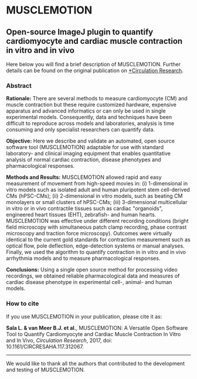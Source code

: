 # MUSCLEMOTION
## Open-source ImageJ plugin to quantify cardiomyocyte and cardiac muscle contraction in vitro and in vivo

Here below you will find a brief description of MUSCLEMOTION. Further details can be found on the original publication on [*Circulation Research](http://circres.ahajournals.org/content/early/2017/12/26/CIRCRESAHA.117.312067).

### Abstract

**Rationale:** There are several methods to measure cardiomyocyte (CM) and muscle contraction but these require customized hardware, expensive apparatus and advanced informatics or can only be used in single experimental models. Consequently, data and techniques have been difficult to reproduce across models and laboratories, analysis is time consuming and only specialist researchers can quantify data.

**Objective:** Here we describe and validate an automated, open source software tool (MUSCLEMOTION) adaptable for use with standard laboratory- and clinical imaging equipment that enables quantitative analysis of normal cardiac contraction, disease phenotypes and pharmacological responses.

**Methods and Results:** MUSCLEMOTION allowed rapid and easy measurement of movement from high-speed movies in: (i) 1-dimensional in vitro models such as isolated adult and human pluripotent stem cell-derived CMs (hPSC-CMs); (ii) 2-dimensional in vitro models, such as beating CM monolayers or small clusters of hPSC-CMs; (iii) 3-dimensional multicellular in vitro or in vivo contractile tissues such as cardiac "organoids", engineered heart tissues (EHT), zebrafish- and human hearts. MUSCLEMOTION was effective under different recording conditions (bright field microscopy with simultaneous patch clamp recording, phase contrast microscopy and traction force microscopy). Outcomes were virtually identical to the current gold standards for contraction measurement such as optical flow, pole deflection, edge-detection systems or manual analyses. Finally, we used the algorithm to quantify contraction in in vitro and in vivo arrhythmia models and to measure pharmacological responses.

**Conclusions:** Using a single open source method for processing video recordings, we obtained reliable pharmacological data and measures of cardiac disease phenotype in experimental cell-, animal- and human models.


### How to cite
If you use MUSCLEMOTION in your publication, please cite it as: 

**Sala L. & van Meer B.J. et al.**, MUSCLEMOTION: A Versatile Open Software Tool to Quantify Cardiomyocyte and Cardiac Muscle Contraction In Vitro and In Vivo, *Circulation Research*, 2017, doi: 10.1161/CIRCRESAHA.117.312067. 

---

We would like to thank all the authors that contributed to the development and testing of MUSCLEMOTION.
